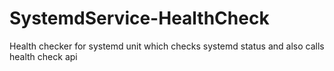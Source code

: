 # SystemdService-HealthCheck
Health checker for systemd unit which checks systemd status and also calls health check api
